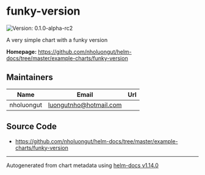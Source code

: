 # funky-version

![Version: 0.1.0-alpha-rc2](https://img.shields.io/badge/Version-0.1.0--alpha--rc2-informational?style=flat-square)

A very simple chart with a funky version

**Homepage:** <https://github.com/nholuongut/helm-docs/tree/master/example-charts/funky-version>

## Maintainers

| Name | Email | Url |
| ---- | ------ | --- |
| nholuongut| <luongutnho@hotmail.com> |  |

## Source Code

* <https://github.com/nholuongut/helm-docs/tree/master/example-charts/funky-version>

----------------------------------------------
Autogenerated from chart metadata using [helm-docs v1.14.0](https://github.com/nholuongut/helm-docs/releases/v1.14.0)
